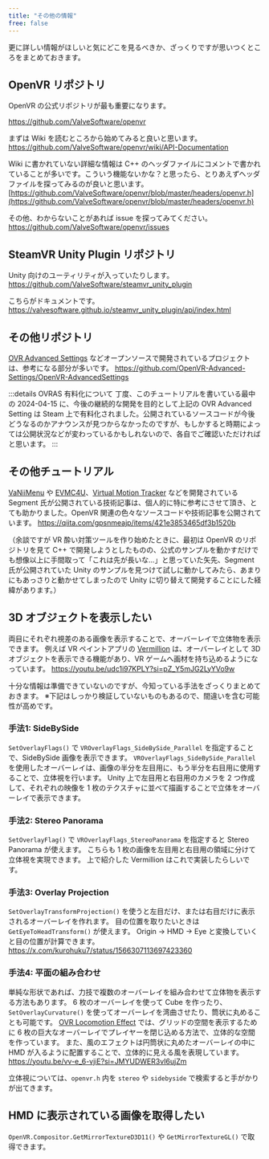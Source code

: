 ```yaml
---
title: "その他の情報"
free: false
---
```


更に詳しい情報がほしいと気にどこを見るべきか、ざっくりですが思いつくところをまとめておきます。

## OpenVR リポジトリ
OpenVR の公式リポジトリが最も重要になります。

https://github.com/ValveSoftware/openvr

まずは Wiki を読むところから始めてみると良いと思います。
https://github.com/ValveSoftware/openvr/wiki/API-Documentation


Wiki に書かれていない詳細な情報は C++ のヘッダファイルにコメントで書かれていることが多いです。こういう機能ないかな？と思ったら、とりあえずヘッダファイルを探ってみるのが良いと思います。
[https://github.com/ValveSoftware/openvr/blob/master/headers/openvr.h](https://github.com/ValveSoftware/openvr/blob/master/headers/openvr.h)

その他、わからないことがあれば issue を探ってみてください。
https://github.com/ValveSoftware/openvr/issues

## SteamVR Unity Plugin リポジトリ
Unity 向けのユーティリティが入っていたりします。
https://github.com/ValveSoftware/steamvr_unity_plugin

こちらがドキュメントです。
https://valvesoftware.github.io/steamvr_unity_plugin/api/index.html

## その他リポジトリ
[OVR Advanced Settings](https://store.steampowered.com/app/1009850/OVR_Advanced_Settings/) などオープンソースで開発されているプロジェクトは、参考になる部分が多いです。
https://github.com/OpenVR-Advanced-Settings/OpenVR-AdvancedSettings

:::details OVRAS 有料化について
丁度、このチュートリアルを書いている最中の 2024-04-15 に、今後の継続的な開発を目的として上記の OVR Advanced Setting は Steam 上で有料化されました。公開されているソースコードが今後どうなるのかアナウンスが見つからなかったのですが、もしかすると時期によっては公開状況などが変わっているかもしれないので、各自でご確認いただければと思います。
:::

## その他チュートリアル
[VaNiiMenu](https://sabowl.sakura.ne.jp/gpsnmeajp/unity/vaniimenu/) や [EVMC4U](https://gpsnmeajp.github.io/EasyVirtualMotionCaptureForUnity-documents/)、[Virtual Motion Tracker](https://gpsnmeajp.github.io/VirtualMotionTrackerDocument/) などを開発されている Segment 氏が公開されている技術記事は、個人的に特に参考にさせて頂き、とても助かりました。OpenVR 関連の色々なソースコードや技術記事を公開されています。
https://qiita.com/gpsnmeajp/items/421e3853465df3b1520b

（余談ですが VR 酔い対策ツールを作り始めたときに、最初は OpenVR のリポジトリを見て C++ で開発しようとしたものの、公式のサンプルを動かすだけでも想像以上に手間取って「これは先が長いな...」と思っていた矢先、Segment 氏が公開されていた Unity のサンプルを見つけて試しに動かしてみたら、あまりにもあっさりと動かせてしまったので Unity に切り替えて開発することにした経緯があります。）

## 3D オブジェクトを表示したい
両目にそれぞれ視差のある画像を表示することで、オーバーレイで立体物を表示できます。
例えば VR ペイントアプリの [Vermillion](https://store.steampowered.com/app/1608400/Vermillion__VR_Painting/) は、オーバーレイとして 3D オブジェクトを表示できる機能があり、VR ゲームへ画材を持ち込めるようになっています。
https://youtu.be/udc1i97KPLY?si=pZ_Y5mJG2LyYVo9w

十分な情報は準備できていないのですが、今知っている手法をざっくりまとめておきます。
※下記はしっかり検証していないものもあるので、間違いを含む可能性が高めです。

### 手法1: SideBySide
`SetOverlayFlags()` で `VROverlayFlags_SideBySide_Parallel` を指定することで、SideBySide 画像を表示できます。
`VROverlayFlags_SideBySide_Parallel` を使用したオーバーレイは、画像の半分を左目用に、もう半分を右目用に使用することで、立体視を行います。
Unity 上で左目用と右目用のカメラを 2 つ作成して、それぞれの映像を 1 枚のテクスチャに並べて描画することで立体をオーバーレイで表示できます。

### 手法2: Stereo Panorama
`SetOverlayFlag()` で `VROverlayFlags_StereoPanorama` を指定すると Stereo Panorama が使えます。
こちらも 1 枚の画像を左目用と右目用の領域に分けて立体視を実現できます。
上で紹介した Vermillion はこれで実装したらしいです。

### 手法3: Overlay Projection
`SetOverlayTransformProjection()` を使うと左目だけ、または右目だけに表示されるオーバーレイを作れます。
目の位置を取りたいときは `GetEyeToHeadTransform()` が使えます。
Origin → HMD → Eye と変換していくと目の位置が計算できます。
https://x.com/kurohuku7/status/1566307113697423360

### 手法4: 平面の組み合わせ
単純な形状であれば、力技で複数のオーバーレイを組み合わせて立体物を表示する方法もあります。
6 枚のオーバーレイを使って Cube を作ったり、`SetOverlayCurvature()` を使ってオーバーレイを湾曲させたり、筒状に丸めることも可能です。
[OVR Locomotion Effect](https://store.steampowered.com/app/1393780/) では、グリッドの空間を表示するために 6 枚の巨大なオーバーレイでプレイヤーを閉じ込める方法で、立体的な空間を作っています。
また、風のエフェクトは円筒状に丸めたオーバーレイの中に HMD が入るように配置することで、立体的に見える風を表現しています。
https://youtu.be/vv-e_6-vjiE?si=JMYUDWER3vI6ujZm

立体視については、`openvr.h` 内を `stereo` や `sidebyside` で検索すると手がかりが出てきます。

## HMD に表示されている画像を取得したい
`OpenVR.Compositor.GetMirrorTextureD3D11()` や `GetMirrorTextureGL()` で取得できます。
